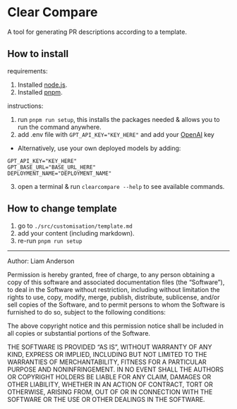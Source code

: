 # Clear Compare

A tool for generating PR descriptions according to a template.

## How to install

requirements:

1. Installed [node.js](https://nodejs.org/en/download).
1. Installed [pnpm](https://pnpm.io/).

instructions:

1. run `pnpm run setup`, this installs the packages needed & allows you to run the command anywhere.
2. add .env file with `GPT_API_KEY="KEY_HERE"` and add your [OpenAI](https://platform.openai.com/api-keys) key

- Alternatively, use your own deployed models by adding:

```
GPT_API_KEY="KEY_HERE"
GPT_BASE_URL="BASE_URL_HERE"
DEPLOYMENT_NAME="DEPLOYMENT_NAME"
```

3. open a terminal & run `clearcompare --help` to see available commands.

## How to change template

1. go to `./src/customisation/template.md`
2. add your content (including markdown).
3. re-run `pnpm run setup`

---

Author: Liam Anderson

Permission is hereby granted, free of charge, to any person obtaining a copy of this software and associated documentation files (the “Software”), to deal in the Software without restriction, including without limitation the rights to use, copy, modify, merge, publish, distribute, sublicense, and/or sell copies of the Software, and to permit persons to whom the Software is furnished to do so, subject to the following conditions:

The above copyright notice and this permission notice shall be included in all copies or substantial portions of the Software.

THE SOFTWARE IS PROVIDED “AS IS”, WITHOUT WARRANTY OF ANY KIND, EXPRESS OR IMPLIED, INCLUDING BUT NOT LIMITED TO THE WARRANTIES OF MERCHANTABILITY, FITNESS FOR A PARTICULAR PURPOSE AND NONINFRINGEMENT. IN NO EVENT SHALL THE AUTHORS OR COPYRIGHT HOLDERS BE LIABLE FOR ANY CLAIM, DAMAGES OR OTHER LIABILITY, WHETHER IN AN ACTION OF CONTRACT, TORT OR OTHERWISE, ARISING FROM, OUT OF OR IN CONNECTION WITH THE SOFTWARE OR THE USE OR OTHER DEALINGS IN THE SOFTWARE.
